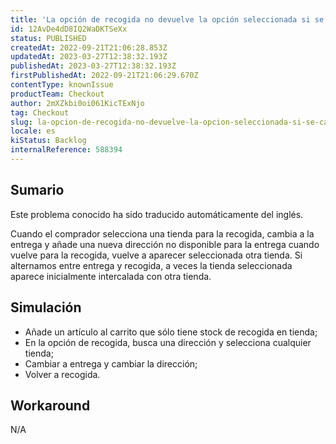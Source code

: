 ```yaml
---
title: 'La opción de recogida no devuelve la opción seleccionada si se cambia entre entrega y recogida'
id: 12AvDe4dD8IQ2WaDKTSeXx
status: PUBLISHED
createdAt: 2022-09-21T21:06:28.853Z
updatedAt: 2023-03-27T12:38:32.193Z
publishedAt: 2023-03-27T12:38:32.193Z
firstPublishedAt: 2022-09-21T21:06:29.670Z
contentType: knownIssue
productTeam: Checkout
author: 2mXZkbi0oi061KicTExNjo
tag: Checkout
slug: la-opcion-de-recogida-no-devuelve-la-opcion-seleccionada-si-se-cambia-entre-entrega-y-recogida
locale: es
kiStatus: Backlog
internalReference: 588394
---
```


## Sumario

<div class="alert alert-info">
  <p>Este problema conocido ha sido traducido automáticamente del inglés.</p>
</div>


Cuando el comprador selecciona una tienda para la recogida, cambia a la entrega y añade una nueva dirección no disponible para la entrega cuando vuelve para la recogida, vuelve a aparecer seleccionada otra tienda. Si alternamos entre entrega y recogida, a veces la tienda seleccionada aparece inicialmente intercalada con otra tienda.


##

## Simulación



- Añade un artículo al carrito que sólo tiene stock de recogida en tienda;
- En la opción de recogida, busca una dirección y selecciona cualquier tienda;
- Cambiar a entrega y cambiar la dirección;
- Volver a recogida.



## Workaround


N/A



